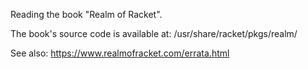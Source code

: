 Reading the book "Realm of Racket".

The book's source code is available at: /usr/share/racket/pkgs/realm/

See also: https://www.realmofracket.com/errata.html
